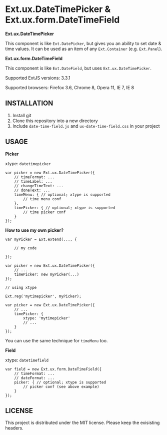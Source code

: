Ext.ux.DateTimePicker & Ext.ux.form.DateTimeField
=================================================

**Ext.ux.DateTimePicker**

This component is like `Ext.DatePicker`, but gives you an ability to set date & time values.
It can be used as an item of any `Ext.Container` (e.g. `Ext.Panel`).

**Ext.ux.form.DateTimeField**

This component is like `Ext.DateField`, but uses `Ext.ux.DateTimePicker`.

Supported ExtJS versions: 3.3.1

Supported browsers: Firefox 3.6, Chrome 8, Opera 11, IE 7, IE 8

INSTALLATION
------------

1. Install git
2. Clone this repository into a new directory
3. Include `date-time-field.js` and `ux-date-time-field.css` in your project

USAGE
-----

**Picker**

xtype: `datetimepicker`

    var picker = new Ext.ux.DateTimePicker({
        // timeFormat: ...
        // timeLabel: ...
        // changeTimeText: ...
        // doneText: ...
        timeMenu: { // optional; xtype is supported
            // time menu conf
        },
        timePicker: { // optional; xtype is supported
            // time picker conf
        }
    });

**How to use my own picker?**

    var myPicker = Ext.extend(..., {

        // my code

    });

    var picker = new Ext.ux.DateTimePicker({
        // ...
        timePicker: new myPicker(...)
    });

    // using xtype

    Ext.reg('mytimepicker', myPicker);

    var picker = new Ext.ux.DateTimePicker({
        // ...
        timePicker: {
            xtype: 'mytimepicker'
            // ...
        }
    });

You can use the same technique for `timeMenu` too.

**Field**

xtype: `datetimefield`

    var field = new Ext.ux.form.DateTimeField({
        // timeFormat: ...
        // dateFormat: ...
        picker: { // optional; xtype is supported
            // picker conf (see above example)
        }
    });

LICENSE
-------

This project is distributed under the MIT license. Please keep the exisisting headers.